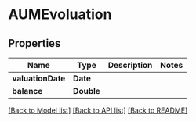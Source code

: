# AUMEvoluation

## Properties
Name | Type | Description | Notes
------------ | ------------- | ------------- | -------------
**valuationDate** | **Date** |  | 
**balance** | **Double** |  | 

[[Back to Model list]](../README.md#documentation-for-models) [[Back to API list]](../README.md#documentation-for-api-endpoints) [[Back to README]](../README.md)


